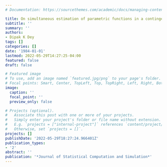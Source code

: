 ```yaml
---
# Documentation: https://sourcethemes.com/academic/docs/managing-content/

title: On simultaneous estimation of parametric functions in a contingency table
subtitle: ''
summary: ''
authors:
- Dipak K Dey
tags: []
categories: []
date: '1984-01-01'
lastmod: 2022-05-29T14:27:25-04:00
featured: false
draft: false

# Featured image
# To use, add an image named `featured.jpg/png` to your page's folder.
# Focal points: Smart, Center, TopLeft, Top, TopRight, Left, Right, BottomLeft, Bottom, BottomRight.
image:
  caption: ''
  focal_point: ''
  preview_only: false

# Projects (optional).
#   Associate this post with one or more of your projects.
#   Simply enter your project's folder or file name without extension.
#   E.g. `projects = ["internal-project"]` references `content/project/deep-learning/index.md`.
#   Otherwise, set `projects = []`.
projects: []
publishDate: '2022-05-29T18:27:24.966401Z'
publication_types:
- '2'
abstract: ''
publication: '*Journal of Statistical Computation and Simulation*'
---
```

